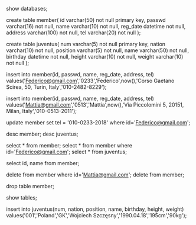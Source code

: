 show databases;

create table member(
id varchar(50) not null primary key,
passwd varchar(16) not null,
name varchar(10) not null,
reg_date datetime not null,
address varchar(100) not null,
tel varchar(20) not null
);

create table juventus(
num varchar(5) not null primary key,
nation varchar(10) not null,
position varchar(5) not null,
name varchar(50) not null,
birthday datetime not null,
height varchar(10) not null,
weight varchar(10) not null
);


insert into member(id, passwd, name, reg_date, address, tel)
values('Federico@gmail.com','0233','Federico',now(),'Corso Gaetano Scirea, 50, Turin, Italy','010-2482-8229');

insert into member(id, passwd, name, reg_date, address, tel)
values('Mattia@gmail.com','0513','Mattia',now(),'Via Piccolomini 5, 20151, Milan, Italy','010-0513-2011');

update member set tel = '010-0233-2018' where id='Federico@gmail.com';

desc member;
desc juventus;

select * from member;
select * from member where id='Federico@gmail.com';
select * from juventus;

select id, name
from member;

delete from member where id='Mattia@gmail.com';
delete from member;

drop table member;

show tables;

insert into juventus(num, nation, position, name, birthday, height, weight)
values('001','Poland','GK','Wojciech Szczęsny','1990.04.18','195cm','90kg');
